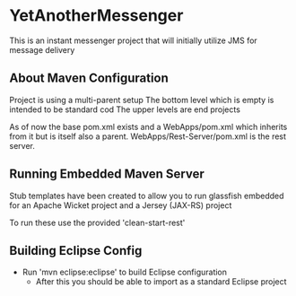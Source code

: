 YetAnotherMessenger
===================
This is an instant messenger project that will initially utilize JMS for message delivery

About Maven Configuration
-------------------------
Project is using a multi-parent setup
The bottom level which is empty is intended to be standard cod
The upper levels are end projects

As of now the base pom.xml exists and a WebApps/pom.xml which inherits from it but is itself also a parent.  WebApps/Rest-Server/pom.xml is the rest server.

Running Embedded Maven Server
-----------------------------
Stub templates have been created to allow you to run glassfish embedded for an Apache Wicket project and a Jersey (JAX-RS) project

To run these use the provided 'clean-start-rest'

Building Eclipse Config
-----------------------
- Run 'mvn eclipse:eclipse' to build Eclipse configuration
  - After this you should be able to import as a standard Eclipse project

